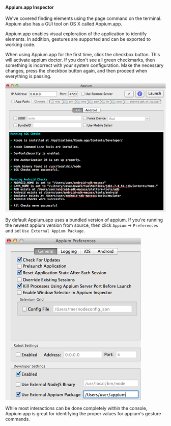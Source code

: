 #### Appium.app Inspector

We've covered finding elements using the page command on the terminal.
Appium also has a GUI tool on OS X called Appium.app.

Appium.app enables visual exploration of the application to identify elements.
In addition, gestures are supported and can be exported to working code.

When using Appium.app for the first time, click the checkbox button. This
will activate appium doctor. If you don't see all green checkmarks,
then something is incorrect with your system configuration. Make the
necessary changes, press the checkbox button again, and then proceed when
everything is passing.

![](appium_doctor.png)

By default Appium.app uses a bundled version of appium. If you're running the
newest appium version from source, then click `Appium` -> `Preferences` and
set `Use External Appium Package`.

![](appium_external.png)

While most interactions can be done completely within the console, Appium.app is
great for identifying the proper values for appium's gesture commands.